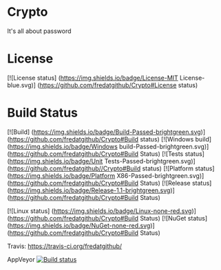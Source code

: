 # Crypto
It's all about password

# License
[![License status] (https://img.shields.io/badge/License-MIT License-blue.svg)] (https://github.com/fredatgithub/Crypto#License status)

# Build Status
[![Build] (https://img.shields.io/badge/Build-Passed-brightgreen.svg)] (https://github.com/fredatgithub/Crypto#Build status)
[![Windows build] (https://img.shields.io/badge/Windows build-Passed-brightgreen.svg)] (https://github.com/fredatgithub/Crypto#Build Status)
[![Tests status] (https://img.shields.io/badge/Unit Tests-Passed-brightgreen.svg)] (https://github.com/fredatgithub//Crypto#Build status)
[![Platform status] (https://img.shields.io/badge/Platform X86-Passed-brightgreen.svg)] (https://github.com/fredatgithub/Crypto#Build Status)
[![Release status] (https://img.shields.io/badge/Release-1.1-brightgreen.svg)] (https://github.com/fredatgithub/Crypto#Build Status)

[![Linux status] (https://img.shields.io/badge/Linux-none-red.svg)] (https://github.com/fredatgithub/Crypto#Build Status)
[![NuGet status] (https://img.shields.io/badge/NuGet-none-red.svg)] (https://github.com/fredatgithub/Crypto#Build Status)

Travis: https://travis-ci.org/fredatgithub/

AppVeyor [![Build status](https://ci.appveyor.com/api/projects/status/i3378pd0rkx7cfliuenfvsyo/branch/master?svg=true)](https://ci.appveyor.com/project/fredatgithub/Crypto/branch/master) 
